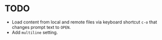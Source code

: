 # TODO

* Load content from local and remote files via keyboard shortcut `c-o` that changes prompt text to `OPEN`.
* Add `multiline` setting.
